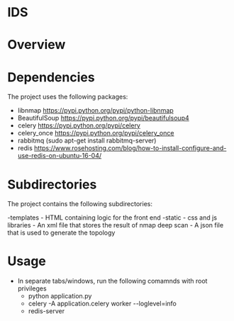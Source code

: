# IDS

# Overview

# Dependencies
The project uses the following packages:

- libnmap https://pypi.python.org/pypi/python-libnmap
- BeautifulSoup https://pypi.python.org/pypi/beautifulsoup4
- celery https://pypi.python.org/pypi/celery
- celery_once https://pypi.python.org/pypi/celery_once
- rabbitmq (sudo apt-get install rabbitmq-server)
- redis https://www.rosehosting.com/blog/how-to-install-configure-and-use-redis-on-ubuntu-16-04/


# Subdirectories
The project contains the following subdirectories:

-templates
    - HTML containing logic for the front end
-static
    - css and js libraries
    - An xml file that stores the result of nmap deep scan
    - A json file that is used to generate the topology
    
# Usage
- In separate tabs/windows, run the following comamnds with root privileges
  - python application.py
  - celery -A application.celery worker --loglevel=info
  - redis-server
